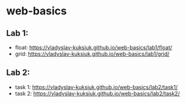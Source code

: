 # web-basics

## Lab 1:
- float: https://vladyslav-kuksiuk.github.io/web-basics/lab1/float/
- grid: https://vladyslav-kuksiuk.github.io/web-basics/lab1/grid/

## Lab 2:
- task 1: https://vladyslav-kuksiuk.github.io/web-basics/lab2/task1/
- task 2: https://vladyslav-kuksiuk.github.io/web-basics/lab2/task2/
